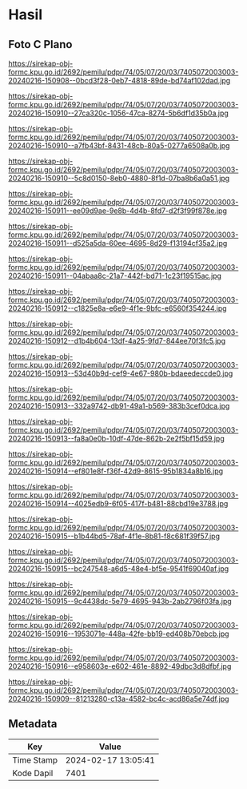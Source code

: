 # Hasil

## Foto C Plano

https://sirekap-obj-formc.kpu.go.id/2692/pemilu/pdpr/74/05/07/20/03/7405072003003-20240216-150908--0bcd3f28-0eb7-4818-89de-bd74af102dad.jpg

https://sirekap-obj-formc.kpu.go.id/2692/pemilu/pdpr/74/05/07/20/03/7405072003003-20240216-150910--27ca320c-1056-47ca-8274-5b6df1d35b0a.jpg

https://sirekap-obj-formc.kpu.go.id/2692/pemilu/pdpr/74/05/07/20/03/7405072003003-20240216-150910--a7fb43bf-8431-48cb-80a5-0277a6508a0b.jpg

https://sirekap-obj-formc.kpu.go.id/2692/pemilu/pdpr/74/05/07/20/03/7405072003003-20240216-150910--5c8d0150-8eb0-4880-8f1d-07ba8b6a0a51.jpg

https://sirekap-obj-formc.kpu.go.id/2692/pemilu/pdpr/74/05/07/20/03/7405072003003-20240216-150911--ee09d9ae-9e8b-4d4b-8fd7-d2f3f99f878e.jpg

https://sirekap-obj-formc.kpu.go.id/2692/pemilu/pdpr/74/05/07/20/03/7405072003003-20240216-150911--d525a5da-60ee-4695-8d29-f13194cf35a2.jpg

https://sirekap-obj-formc.kpu.go.id/2692/pemilu/pdpr/74/05/07/20/03/7405072003003-20240216-150911--04abaa8c-21a7-442f-bd71-1c23f19515ac.jpg

https://sirekap-obj-formc.kpu.go.id/2692/pemilu/pdpr/74/05/07/20/03/7405072003003-20240216-150912--c1825e8a-e6e9-4f1e-9bfc-e6560f354244.jpg

https://sirekap-obj-formc.kpu.go.id/2692/pemilu/pdpr/74/05/07/20/03/7405072003003-20240216-150912--d1b4b604-13df-4a25-9fd7-844ee70f3fc5.jpg

https://sirekap-obj-formc.kpu.go.id/2692/pemilu/pdpr/74/05/07/20/03/7405072003003-20240216-150913--53d40b9d-cef9-4e67-980b-bdaeedeccde0.jpg

https://sirekap-obj-formc.kpu.go.id/2692/pemilu/pdpr/74/05/07/20/03/7405072003003-20240216-150913--332a9742-db91-49a1-b569-383b3cef0dca.jpg

https://sirekap-obj-formc.kpu.go.id/2692/pemilu/pdpr/74/05/07/20/03/7405072003003-20240216-150913--fa8a0e0b-10df-47de-862b-2e2f5bf15d59.jpg

https://sirekap-obj-formc.kpu.go.id/2692/pemilu/pdpr/74/05/07/20/03/7405072003003-20240216-150914--ef801e8f-f36f-42d9-8615-95b1834a8b16.jpg

https://sirekap-obj-formc.kpu.go.id/2692/pemilu/pdpr/74/05/07/20/03/7405072003003-20240216-150914--4025edb9-6f05-417f-b481-88cbd19e3788.jpg

https://sirekap-obj-formc.kpu.go.id/2692/pemilu/pdpr/74/05/07/20/03/7405072003003-20240216-150915--b1b44bd5-78af-4f1e-8b81-f8c681f39f57.jpg

https://sirekap-obj-formc.kpu.go.id/2692/pemilu/pdpr/74/05/07/20/03/7405072003003-20240216-150915--bc247548-a6d5-48e4-bf5e-9541f69040af.jpg

https://sirekap-obj-formc.kpu.go.id/2692/pemilu/pdpr/74/05/07/20/03/7405072003003-20240216-150915--9c4438dc-5e79-4695-943b-2ab2796f03fa.jpg

https://sirekap-obj-formc.kpu.go.id/2692/pemilu/pdpr/74/05/07/20/03/7405072003003-20240216-150916--1953071e-448a-42fe-bb19-ed408b70ebcb.jpg

https://sirekap-obj-formc.kpu.go.id/2692/pemilu/pdpr/74/05/07/20/03/7405072003003-20240216-150916--e958603e-e602-461e-8892-49dbc3d8dfbf.jpg

https://sirekap-obj-formc.kpu.go.id/2692/pemilu/pdpr/74/05/07/20/03/7405072003003-20240216-150909--81213280-c13a-4582-bc4c-acd86a5e74df.jpg


## Metadata

| Key        | Value               |
| ---------- | ------------------- |
| Time Stamp | 2024-02-17 13:05:41 |
| Kode Dapil | 7401                |



